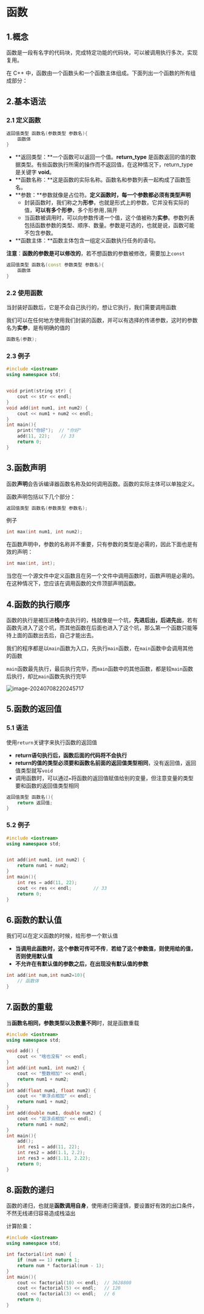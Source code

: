 # 函数

## 1.概念

函数是一段有名字的代码块，完成特定功能的代码块，可以被调用执行多次，实现复用。

在 C++ 中，函数由一个函数头和一个函数主体组成。下面列出一个函数的所有组成部分：



## 2.基本语法

### 2.1 定义函数

```c++
返回值类型 函数名(参数类型 参数名){
    函数体
}
```

- **返回类型：**一个函数可以返回一个值。**return_type** 是函数返回的值的数据类型。有些函数执行所需的操作而不返回值，在这种情况下，return_type 是关键字 **void**。
- **函数名称：**这是函数的实际名称。函数名和参数列表一起构成了函数签名。
- **参数：**参数就像是占位符。**定义函数时，每一个参数都必须有类型声明**
  - 封装函数时，我们称之为**形参**，也就是形式上的参数，它并没有实际的值，**可以有多个形参**，多个形参用`,`隔开
  - 当函数被调用时，可以向参数传递一个值，这个值被称为**实参**。参数列表包括函数参数的类型、顺序、数量。参数是可选的，也就是说，函数可能不包含参数。
- **函数主体：**函数主体包含一组定义函数执行任务的语句。



**注意**：**函数的参数是可以修改的**，若不想函数的参数被修改，需要加上`const`

```c++
返回值类型 函数名(const 参数类型 参数名){
    函数体
}
```







### 2.2 使用函数

当封装好函数后，它是不会自己执行的，想让它执行，我们需要调用函数

我们可以在任何地方使用我们封装的函数，并可以有选择的传递参数，这时的参数名为**实参**，是有明确的值的

```c++
函数名(参数);
```



### 2.3 例子

```c++
#include <iostream>
using namespace std;


void print(string str) {
	cout << str << endl;
}
void add(int num1, int num2) {
	cout << num1 + num2 << endl;
}
int main(){
	print("你好");  // "你好"
	add(11, 22);	// 33
	return 0;
}

```



## 3.函数声明

函数**声明**会告诉编译器函数名称及如何调用函数。函数的实际主体可以单独定义。

函数声明包括以下几个部分：

```c++
返回值类型 函数名(参数类型 参数名);
```

例子

```c++
int max(int num1, int num2);
```

在函数声明中，参数的名称并不重要，只有参数的类型是必需的，因此下面也是有效的声明：

```c++
int max(int, int);
```

当您在一个源文件中定义函数且在另一个文件中调用函数时，函数声明是必需的。在这种情况下，您应该在调用函数的文件顶部声明函数。



## 4.函数的执行顺序

函数的执行是被压进**栈**中去执行的，栈就像是一个坑，**先进后出，后进先出**，若有函数先进入了这个坑，而其他函数在后面也进入了这个坑，那么第一个函数只能等待上面的函数出去后，自己才能出去。

我们的程序都是以`main`函数为入口，先执行`main`函数，在`main`函数中会调用其他的函数

`main`函数最先执行，最后执行完毕，而`main`函数中的其他函数，都是较`main`函数后执行，却比`main`函数先执行完毕

![image-20240708220245717](https://gitee.com/xarzhi/picture/raw/master/img/image-20240708220245717.png)



## 5.函数的返回值

### 5.1 语法

使用`return`关键字来执行函数的返回值

- **return语句执行后，函数后面的代码将不会执行**
- **return的值的类型必须要和函数名前面的返回值类型相同**，没有返回值，返回值类型就写`void`
- 调用函数时，可以通过`=`将函数的返回值赋值给别的变量，但注意变量的类型要和函数的返回值类型相同

```c++
返回值类型 函数名(){
    return 返回值;
}
```



### 5.2 例子

```c++
#include <iostream>
using namespace std;


int add(int num1, int num2) {
	return num1 + num2;
}
int main(){
	int res = add(11, 22);
	cout << res << endl;		// 33
	return 0;
}
```



## 6.函数的默认值

我们可以在定义函数的时候，给形参一个默认值

- **当调用此函数时，这个参数可传可不传**，**若给了这个参数值，则使用给的值，否则使用默认值**
- **不允许在有默认值的参数之后，在出现没有默认值的参数**

```c++
int add(int num,int num2=10){
    // 函数体
}
```



## 7.函数的重载

当**函数名相同，参数类型以及数量不同**时，就是函数重载

```c++
#include <iostream>
using namespace std;

void add() {
	cout << "啥也没有" << endl;
}
int add(int num1, int num2) {
	cout << "整数相加" << endl;
	return num1 + num2;
}
int add(float num1, float num2) {
	cout << "单浮点相加" << endl;
	return num1 + num2;
}
int add(double num1, double num2) {
	cout << "双浮点相加" << endl;
	return num1 + num2;
}
int main(){
	add();
	int res1 = add(11, 22);
	int res2 = add(1.1, 2.2);
	int res3 = add(1.11, 2.22);
	return 0;
}
```





## 8.函数的递归

函数的递归，也就是**函数调用自身**，使用递归需谨慎，要设置好有效的出口条件，不然无线递归容易造成栈溢出

计算阶乘：

```c++
#include <iostream>
using namespace std;

int factorial(int num) {
	if (num == 1) return 1;
	return num * factorial(num - 1);
}
int main(){
	cout << factorial(10) << endl;	// 3628800
	cout << factorial(5) << endl;	// 120
	cout << factorial(3) << endl;	// 6
	return 0;
}
```































